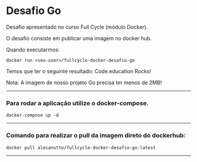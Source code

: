 # Desafio Go

Desafio apresentado no curso Full Cycle (módulo Docker).

O desafio consiste em publicar uma imagem no docker hub. 

Quando executarmos:

`docker run <seu-user>/fullcycle-docker-desafio-go`

Temos que ter o seguinte resultado: Code.education Rocks!

Nota:  A imagem de nosso projeto Go precisa ter menos de 2MB!

---

### Para rodar a aplicação utilize o docker-compose.

```
docker-compose up -d
```

---

### Comando para realizar o pull da imagem direto do dockerhub:

```
docker pull alecanutto/fullcycle-docker-desafio-go:latest
```

---

